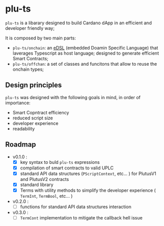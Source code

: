 # plu-ts

`plu-ts` is a libarary designed to build Cardano dApp in an efficient and developer friendly way;

It is composed by two main parts:

- `plu-ts/onchain`: an [eDSL](https://en.wikipedia.org/wiki/Domain-specific_language#External_and_Embedded_Domain_Specific_Languages) (embedded Doamin Specific Language) that laverages Typescript as host language; designed to generate efficient Smart Contracts;
- `plu-ts/offchan`: a set of classes and funcitons that allow to reuse the onchain types;

## Design principles

`plu-ts` was designed with the following goals in mind, in order of importance:

- Smart Copntract efficiency
- reduced script size
- developer experience
- readability

## Roadmap

- v0.1.0 :
    - [x] key syntax to buld `plu-ts` expressions
    - [x] compilation of smart contracts to valid UPLC
    - [x] standard API data structures (`PScriptContext`, etc... ) for PlutusV1 and PlutusV2 contracts
    - [x] standard library
    - [x] Terms with utility methods to simplify the developer experience ( `TermInt`, `TermBool`, etc... )
- v0.2.0 :
    - [ ] functions for standard API data structures interaction
- v0.3.0 :
    - [ ] `TermCont` implementation to mitigate the callback hell issue
